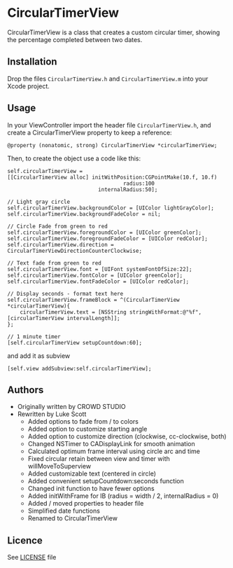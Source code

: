 # CircularTimerView

CircularTimerView is a class that creates a custom circular timer, showing the percentage completed between two dates.

## Installation

Drop the files `CircularTimerView.h` and `CircularTimerView.m` into your Xcode project.

## Usage

In your ViewController import the header file `CircularTimerView.h`, and create a CircularTimerView property to keep a reference:

`@property (nonatomic, strong) CircularTimerView *circularTimerView;`

Then, to create the object use a code like this:

```
self.circularTimerView =
[[CircularTimerView alloc] initWithPosition:CGPointMake(10.f, 10.f)
                                     radius:100
                             internalRadius:50];
    
// Light gray circle
self.circularTimerView.backgroundColor = [UIColor lightGrayColor];
self.circularTimerView.backgroundFadeColor = nil;

// Circle Fade from green to red
self.circularTimerView.foregroundColor = [UIColor greenColor];
self.circularTimerView.foregroundFadeColor = [UIColor redColor];
self.circularTimerView.direction = CircularTimerViewDirectionCounterClockwise;

// Text fade from green to red
self.circularTimerView.font = [UIFont systemFontOfSize:22];
self.circularTimerView.fontColor = [UIColor greenColor];
self.circularTimerView.fontFadeColor = [UIColor redColor];

// Display seconds - format text here
self.circularTimerView.frameBlock = ^(CircularTimerView *circularTimerView){
    circularTimerView.text = [NSString stringWithFormat:@"%f", [circularTimerView intervalLength]];
};

// 1 minute timer
[self.circularTimerView setupCountdown:60];
```                              

and add it as subview

```
[self.view addSubview:self.circularTimerView];
```

## Authors

  - Originally written by CROWD STUDIO
  - Rewritten by Luke Scott
    - Added options to fade from / to colors
    - Added option to customize starting angle
    - Added option to customize direction (clockwise, cc-clockwise, both)
    - Changed NSTimer to CADisplayLink for smooth animation
    - Calculated optimum frame interval using circle arc and time
    - Fixed circular retain between view and timer with willMoveToSuperview
    - Added customizable text (centered in circle)
    - Added convenient setupCountdown:seconds function
    - Changed init function to have fewer options
    - Added initWithFrame for IB (radius = width / 2, internalRadius = 0)
    - Added / moved properties to header file
    - Simplified date functions
    - Renamed to CircularTimerView
    
## Licence
  
See [LICENSE](https://github.com/lukescott/circulartimer/blob/master/LICENSE) file
